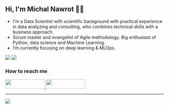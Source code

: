 <!-- README.md based on https://github.com/kennethleungty/kennethleungty/blob/main/README.md -->

## Hi, I'm Michal Nawrot 👋🙂

- I'm a Data Scientist with scientific background with practical experience in data analyzing and consulting, who combines technical skills with a business approach. 
- Scrum master and evangelist of Agile methodology. Big enthusiast of Python, data science and Machine Learning. 
- I’m currently focusing on deep learning & MLOps.

![](https://komarev.com/ghpvc/?username=michalnawrot&color=blueviolet) ![](https://img.shields.io/static/v1?label=Project+count&message=1&color=5723FA)

<h3> How to reach me </h3>
<div>
    <a href="https://www.linkedin.com/in/michal-nawrot/" target="_blank">
        <img src="https://img.shields.io/badge/LinkedIn-0077B5?style=for-the-badge&logo=linkedin&logoColor=white" height="30" width="125px">
    </a>
    <a href="mailto:michal.nawrot@fuw.edu.pl" target="_blank">
        <img src="https://img.shields.io/badge/Write%20email-EA4335?style=for-the-badge&logo=gmail&logoColor=white" height="30" width="125px">
    </a>
</div>
<hr>

<!-- 
## Portfolio Table of Contents

1. [MLOps](#mlops)
1. [Regression](#regression)
1. [Classification](#classification)
1. [Clustering](#clustering)
1. [Dimension reduction](#dimension-reduction)
1. [Computer vision](#computer-vision)
1. [Natural Language Processing](#natural-language-processing)
1. [Time Series](#time-series)
1. [Recommendation systems](#recommendation-systems)
1. [Statistics](#statistics)
1. [Database Management](#database)
1. [Visualization](#visualization)

    
___
<a name="mlops"></a>
## MLOps - Machine Learning Operations 🛠
| Title | Article | Repo |
| --- | --- | --- |
| First article | [:link:](https://towardsdatascience.com/) | [:link:](https://github.com/MichalNawrot/) |  

___
<a name="regression"></a>
## Regression 📈
| Title | Article | Repo |
| --- | --- | --- |
| First article | [:link:](https://towardsdatascience.com/) | [:link:](https://github.com/MichalNawrot/) |

___
<a name="classification"></a>
## Classification 🌭
| Title | Article | Repo |
| --- | --- | --- |
| First article | [:link:](https://towardsdatascience.com/) | [:link:](https://github.com/MichalNawrot/) |

___
<a name="clustering"></a>
## Clustering 🧩
| Title | Article | Repo |
| --- | --- | --- |
| First article | [:link:](https://towardsdatascience.com/) | [:link:](https://github.com/MichalNawrot/) |

___
<a name="dimension-reduction"></a>
## Dimension reduction 🔨
| Title | Article | Repo |
| --- | --- | --- |
| First article | [:link:](https://towardsdatascience.com/) | [:link:](https://github.com/MichalNawrot/) |

___
<a name="computer-vision"></a>
## Computer Vision 🐈
| Title | Article | Repo |
| --- | --- | --- |
| First article | [:link:](https://towardsdatascience.com/) | [:link:](https://github.com/MichalNawrot/) |
   
___
<a name="natural-language-processing"></a>
## Natural Language Processing 
| Title | Article | Repo |
| --- | --- | --- |
| First article | [:link:](https://towardsdatascience.com/) | [:link:](https://github.com/MichalNawrot/) |  

___
<a name="time-series"></a>
## Time Series ⌚
| Title | Article | Repo |
| --- | --- | --- |
| First article | [:link:](https://towardsdatascience.com/) | [:link:](https://github.com/MichalNawrot/) |  

___
<a name="recommendation-systems"></a>
## Recommendation systems 🤖
| Title | Article | Repo |
| --- | --- | --- |
| First article | [:link:](https://towardsdatascience.com/) | [:link:](https://github.com/MichalNawrot/) |  

___
<a name="statistics"></a>
## Statistics 👨‍🔬
| Title | Article | Repo |
| --- | --- | --- |
| First article | [:link:](https://towardsdatascience.com/) | [:link:](https://github.com/MichalNawrot/) |  

___
<a name="database"></a>
## Database Management 🚣‍♀️
| Title | Article | Repo |
| --- | --- | --- |
| First article | [:link:](https://towardsdatascience.com/) | [:link:](https://github.com/MichalNawrot/) |  


___
<a name="visualization"></a>
## Visualization 📊
| Title | Article | Repo |
| --- | --- | --- |
| First article | [:link:](https://towardsdatascience.com/) | [:link:](https://github.com/MichalNawrot/) |  

___

-->
<!--
<a name=" "></a>
| Title | Article | Repo |
| --- | --- | --- |
| First article | [:link:](article_link) | [:link:](github_link) |
-->
![](https://hit.yhype.me/github/profile?user_id=32450212)
<!-- https://yhype.me/github/profile-views -->

